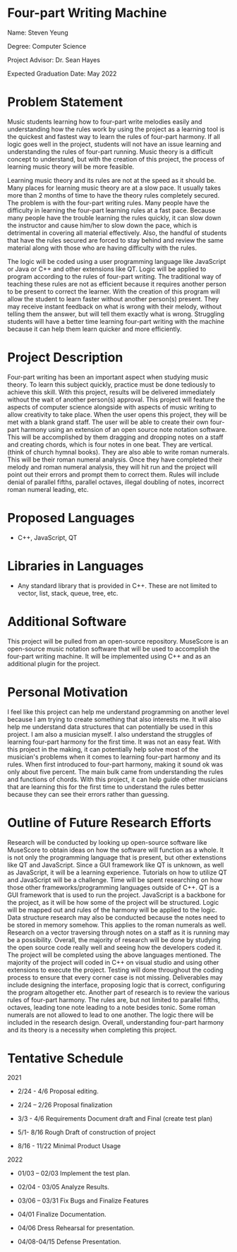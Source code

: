 # Four-part Writing Machine

Name: Steven Yeung

Degree: Computer Science 

Project Advisor: Dr. Sean Hayes

Expected Graduation Date: May 2022

# Problem Statement
   Music students learning how to four-part write melodies easily and understanding how the rules work by using the project as a learning tool is the quickest and fastest way to learn the rules of four-part harmony.  If all logic goes well in the project, students will not have an issue learning and understanding the rules of four-part running.  Music theory is a difficult concept to understand, but with the creation of this project, the process of learning music theory will be more feasible.
   
   Learning music theory and its rules are not at the speed as it should be.  Many places for learning music theory are at a slow pace.  It usually takes more than 2 months of time to have the theory rules completely secured.  The problem is with the four-part writing rules.  Many people have the difficulty in learning the four-part learning rules at a fast pace.  Because many people have the trouble learning the rules quickly, it can slow down the instructor and cause him/her to slow down the pace, which is detrimental in covering all material effectively.  Also, the handful of students that have the rules secured are forced to stay behind and review the same material along with those who are having difficulty with the rules.  

   The logic will be coded using a user programming language like JavaScript or Java or C++ and other extensions like QT.  Logic will be applied to program according to the rules of four-part writing. The traditional way of teaching these rules are not as efficient because it requires another person to be present to correct the learner.  With the creation of this program will allow the student to learn faster without another person(s) present. They may receive instant feedback on what is wrong with their melody, without telling them the answer, but will tell them exactly what is wrong.  Struggling students will have a better time learning four-part writing with the machine because it can help them learn quicker and more efficiently.  

# Project Description

Four-part writing has been an important aspect when studying music theory.  To learn this subject quickly, practice must be done tediously to achieve this skill.  With this project, results will be delivered immediately without the wait of another person(s) approval.  This project will feature the aspects of computer science alongside with aspects of music writing to allow creativity to take place.  When the user opens this project, they will be met with a blank grand staff.  The user will be able to create their own four-part harmony using an extension of an open source note notation software.  This will be accomplished by them dragging and dropping notes on a staff and creating chords, which is four notes in one beat.  They are vertical. (think of church hymnal books). They are also able to write roman numerals.  This will be their roman numeral analysis. Once they have completed their melody and roman numeral analysis, they will hit run and the project will point out their errors and prompt them to correct them. Rules will include denial of parallel fifths, parallel octaves, illegal doubling of notes, incorrect roman numeral leading, etc. 

# Proposed Languages

-	C++, JavaScript, QT

# Libraries in Languages

-	Any standard library that is provided in C++.  These are not limited to vector, list, stack, queue, tree, etc.

# Additional Software

This project will be pulled from an open-source repository.  MuseScore is an open-source music notation software that will be used to accomplish the four-part writing machine.  It will be implemented using C++ and as an additional plugin for the project.

# Personal Motivation

I feel like this project can help me understand programming on another level because I am trying to create something that also interests me.  It will also help me understand data structures that can potentially be used in this project.  I am also a musician myself.  I also understand the struggles of learning four-part harmony for the first time.  It was not an easy feat.  With this project in the making, it can potentially help solve most of the musician's problems when it comes to learning four-part harmony and its rules.  When first introduced to four-part harmony, making it sound ok was only about five percent.  The main bulk came from understanding the rules and functions of chords.  With this project, it can help guide other musicians that are learning this for the first time to understand the rules better because they can see their errors rather than guessing.

# Outline of Future Research Efforts
Research will be conducted by looking up open-source software like MuseScore to obtain ideas on how the software will function as a whole.  It is not only the programming language that is present, but other extenstions like QT and JavaScript.  Since a GUI framework like QT is unknown, as well as JavaScript, it will be a learning experience. Tutorials on how to utilize QT and JavaScript will be a challenge.  Time will be spent researching on how those other frameworks/programming languages outside of C++.  QT is a GUI framework that is used to run the project.  JavaScript is a backbone for the project, as it will be how some of the project will be structured.  Logic will be mapped out and rules of the harmony will be applied to the logic.  Data structure research may also be conducted because the notes need to be stored in memory somehow.  This applies to the roman numerals as well.  Research on a vector traversing through notes on a staff as it is running may be a possibility.  Overall, the majority of research will be done by studying the open source code really well and seeing how the developers coded it.  The project will be completed using the above languages mentioned. The majority of the project will coded in C++ on visual studio and using other extensions to execute the project.  Testing will done throughout the coding process to ensure that every corner case is not missing.  Deliverables may include designing the interface, proposing logic that is correct, configuring the program altogether etc. Another part of research is to review the various rules of four-part harmony.  The rules are, but not limited to parallel fifths, octaves, leading tone note leading to a note besides tonic.  Some roman numerals are not allowed to lead to one another.  The logic there will be included in the research design.  Overall, understanding four-part harmony and its theory is a necessity when completing this project.
 
# Tentative Schedule

2021

- 2/24 - 4/6 Proposal editing.

- 2/24 – 2/26 Proposal finalization

- 3/3 - 4/6 Requirements Document draft and Final (create test plan)

- 5/1- 8/16 Rough Draft of construction of project

- 8/16 - 11/22 Minimal Product Usage

2022

- 01/03 – 02/03 Implement the test plan.

- 02/04 - 03/05 Analyze Results.

- 03/06 – 03/31 Fix Bugs and Finalize Features

- 04/01 Finalize Documentation.

- 04/06 Dress Rehearsal for presentation.

- 04/08-04/15 Defense Presentation.
